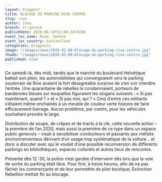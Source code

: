 ```yaml
---
layout: blogpost
title: BLOCAGE DU PARKING RIVE-CENTRE
slug: rive
author: innu
branch: xr-geneve
publishdate: 2020-06-10T13:09:34+0200
event_loc_name: Rive, Genève
event_loc_country: Switzerland
categories: blogposts
image: "/images/news/2020-02-08-blocage-du-parking-rive-centre.jpg"
thumb: "/images/news/2020-02-08-blocage-du-parking-rive-centre.jpg"
published: true
---
```

Ce samedi-là, dès midi, tandis que le marché du boulevard Helvétique battait son plein, les automobilistes qui convergeaient vers le parking souterrain de Rive avaient la fort désagréable surprise de s’en voir interdire l’entrée. Une quarantaine de rebelles la condamnaient, porteurs de banderoles bleues sur lesquelles figuraient les slogans suivants : « Si pas maintenant, quand ? » et « Si pas moi, qui ? » Cinq d’entre ces militants s’étaient même enchainés à un meuble de couleur verte histoire de faire efficacement barrage. Aucun problème, par contre, pour les véhicules souhaitant prendre le large. 

Distribution de soupe, de crêpes et de tracts à la clé, cette nouvelle action – la première de l’an 2020, mais aussi la première de ce type dans un espace public genevois – visait à sensibiliser conducteurs et passants aux méfaits environnementaux dérivant d’un usage trop systématique de la voiture… et donc à discuter avec qui le voulait d’une possible reconversion de différents parkings en bibliothèques, espaces culturels et autres lieux de rencontre. 

Présente dès 12 :30, la police s’est gardée d’intervenir dès lors que la voie de sortie du parking était libre. Pour finir, à treize heures, afin de ne pas fâcher les commerçants et de leur permettre de plier boutique, Extinction Rebellion mettait fin au blocage.
